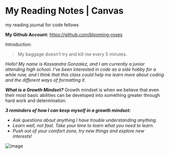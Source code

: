 # My Reading Notes | Canvas
my reading journal for code fellows

**My Github Account:** https://github.com/blooming-roses

Introduction: 

> My baggage doesn't try and kill me every 5 minutes.

_Hello! My name is Kassandra Gonzalez, and I am currently a junior attending high school. I've been interested in code as a side hobby for a while now, and I think that this class could help me learn more about coding and the different ways of formatting it._

***What is a Growth Mindset?*** 
Growth mindset is when we believe that even their most basic abilities can be developed into something greater through hard work and determination.

***3 reminders of how I can keep myself in a growth mindset:*** 
 - *Ask questions about anything I have trouble understanding anything.*
 - *Learn well, not fast. Take your time to learn what you need to learn.*
 - *Push out of your comfort zone, try new things and explore new interests!*

![image](https://github.com/blooming-roses/reading-notes/assets/152890089/ff550b61-2f9d-4bc0-87fa-1d6e6a2447a6)
